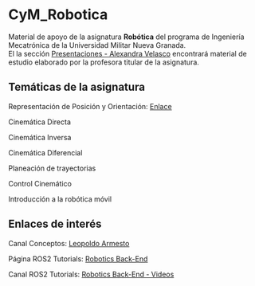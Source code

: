 # CyM_Robotica

Material de apoyo de la asignatura **Robótica** del programa de Ingeniería Mecatrónica de la Universidad Militar Nueva Granada.  
El la sección [Presentaciones - Alexandra Velasco](/Presentaciones%20-%20Alexandra%20Velasco) encontrará material de estudio elaborado por la profesora titular de la asignatura.

## Temáticas de la asignatura

Representación de Posición y Orientación: [Enlace](/Representación%20de%20Posición%20y%20Orientación)

 Cinemática Directa

 Cinemática Inversa

 Cinemática Diferencial

 Planeación de trayectorias

 Control Cinemático

 Introducción a la robótica móvil


## Enlaces de interés

Canal Conceptos: [Leopoldo Armesto](https://www.youtube.com/@LeoArmesto/featured)

Página ROS2 Tutorials: [Robotics Back-End](https://roboticsbackend.com/category/ros2/)

Canal ROS2 Tutorials: [Robotics Back-End - Videos](https://www.youtube.com/channel/UCelRThOKlWMnpjqr5EBq6tg)
